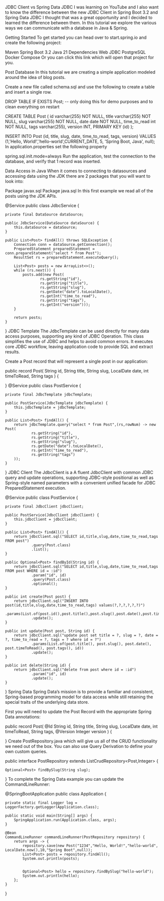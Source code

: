 JDBC Client vs Spring Data JDBC
I was learning on YouTube and I also want to know the difference between the new JDBC Client in Spring Boot 3.2 and Spring Data JDBC I thought that was a great opportunity and I decided to learned the difference between them. In this tutorial we explore the various ways we can communicate with a database in Java & Spring.

Getting Started
To get started you can head over to start.spring.io and create the following project:

Maven
Spring Boot 3.2
Java 21
Dependencies
Web
JDBC
PostgreSQL
Docker Compose
Or you can click this link which will open that project for you.

Post Database
In this tutorial we are creating a simple application modeled around the idea of blog posts.

Create a new file called schema.sql and use the following to create a table and insert a single row.

DROP TABLE IF EXISTS Post; -- only doing this for demo purposes and to clean everything on restart

CREATE TABLE Post (
  id varchar(255) NOT NULL,
  title varchar(255) NOT NULL,
  slug varchar(255) NOT NULL,
  date date NOT NULL,
  time_to_read int NOT NULL,
  tags varchar(255),
  version INT,
  PRIMARY KEY (id)
);

INSERT INTO Post
(id, title, slug, date, time_to_read, tags, version)
VALUES (1,'Hello, World!','hello-world',CURRENT_DATE, 5, 'Spring Boot, Java', null);
In application.properties set the following property

spring.sql.init.mode=always
Run the application, test the connection to the database, and verify that 1 record was inserted.

Data Access in Java
When it comes to connecting to datasources and accessing data using the JDK there are 2 packages that you will want to look into:

Package javax.sql
Package java.sql
In this first example we read all of the posts using the JDK APIs.

@Service
public class JdbcService {

    private final DataSource dataSource;

    public JdbcService(DataSource dataSource) {
        this.dataSource = dataSource;
    }
    
    public List<Post> findAll() throws SQLException {
        Connection conn = dataSource.getConnection();
        PreparedStatement preparedStatement = conn.prepareStatement("select * from Post");
        ResultSet rs = preparedStatement.executeQuery();

        List<Post> posts = new ArrayList<>();
        while (rs.next()) {
            posts.add(new Post(
                    rs.getString("id"),
                    rs.getString("title"),
                    rs.getString("slug"),
                    rs.getDate("date").toLocalDate(),
                    rs.getInt("time_to_read"),
                    rs.getString("tags"),
                    rs.getInt("version")));
        }

        return posts;
    }
}
JDBC Template
The JdbcTemplate can be used directly for many data access purposes, supporting any kind of JDBC Operation. This class simplifies the use of JDBC and helps to avoid common errors. It executes core JDBC workflow, leaving application code to provide SQL and extract results.

Create a Post record that will represent a single post in our application:

public record Post(
        String id,
        String title,
        String slug,
        LocalDate date,
        int timeToRead,
        String tags
) {

}
@Service
public class PostService {

    private final JdbcTemplate jdbcTemplate;

    public PostService(JdbcTemplate jdbcTemplate) {
        this.jdbcTemplate = jdbcTemplate;
    }

    public List<Post> findAll() {
        return jdbcTemplate.query("select * from Post",(rs,rowNum) -> new Post(
                rs.getString("id"),
                rs.getString("title"),
                rs.getString("slug"),
                rs.getDate("date").toLocalDate(),
                rs.getInt("time_to_read"),
                rs.getString("tags")
        ));
    }
}
JDBC Client
The JdbcClient is a A fluent JdbcClient with common JDBC query and update operations, supporting JDBC-style positional as well as Spring-style named parameters with a convenient unified facade for JDBC PreparedStatement execution.

@Service
public class PostService {

    private final JdbcClient jdbcClient;

    public PostService(JdbcClient jdbcClient) {
        this.jdbcClient = jdbcClient;
    }

    public List<Post> findAll() {
        return jdbcClient.sql("SELECT id,title,slug,date,time_to_read,tags FROM post")
                .query(Post.class)
                .list();
    }

    public Optional<Post> findById(String id) {
        return jdbcClient.sql("SELECT id,title,slug,date,time_to_read,tags FROM post WHERE id = :id")
                .param("id", id)
                .query(Post.class)
                .optional();
    }

    public int create(Post post) {
        return jdbcClient.sql("INSERT INTO post(id,title,slug,date,time_to_read,tags) values(?,?,?,?,?,?)")
                .params(List.of(post.id(),post.title(),post.slug(),post.date(),post.timeToRead(),post.tags()))
                .update();
    }

    public int update(Post post, String id) {
        return jdbcClient.sql("update post set title = ?, slug = ?, date = ?, time_to_read = ?, tags = ? where id = ?")
                .params(List.of(post.title(), post.slug(), post.date(), post.timeToRead(), post.tags(), id))
                .update();
    }

    public int delete(String id) {
        return jdbcClient.sql("delete from post where id = :id")
                .param("id", id)
                .update();
    }

}
Spring Data
Spring Data’s mission is to provide a familiar and consistent, Spring-based programming model for data access while still retaining the special traits of the underlying data store.

First you will need to update the Post Record with the appropriate Spring Data annotations:

public record Post(
        @Id
        String id,
        String title,
        String slug,
        LocalDate date,
        int timeToRead,
        String tags,
        @Version
        Integer version
) {

}
Create PostRepository.java which will give us all of the CRUD functionality we need out of the box. You can also use Query Derivation to define your own custom queries.

public interface PostRepository extends ListCrudRepository<Post,Integer> {

    Optional<Post> findBySlug(String slug);

}
To complete the Spring Data example you can update the CommandLineRunner:

@SpringBootApplication
public class Application {

    private static final Logger log = LoggerFactory.getLogger(Application.class);

    public static void main(String[] args) {
        SpringApplication.run(Application.class, args);
    }

    @Bean
    CommandLineRunner commandLineRunner(PostRepository repository) {
        return args -> {
            repository.save(new Post("1234","Hello, World!","hello-world", LocalDate.now(),10,"Spring Boot",null));
            List<Post> posts = repository.findAll();
            System.out.println(posts);


            Optional<Post> hello = repository.findBySlug("hello-world");
            System.out.println(hello);
        };
    }

}
